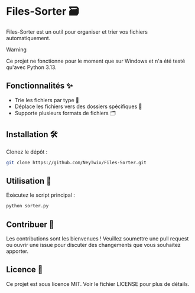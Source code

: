 # Files-Sorter 🗃️

Files-Sorter est un outil pour organiser et trier vos fichiers automatiquement.

> [!WARNING]
> Ce projet ne fonctionne pour le moment que sur Windows et n'a été testé qu'avec Python 3.13.

## Fonctionnalités ✨

-   Trie les fichiers par type 📁
-   Déplace les fichiers vers des dossiers spécifiques 📂
-   Supporte plusieurs formats de fichiers 🗂️

## Installation 🛠️

Clonez le dépôt :

```sh
git clone https://github.com/NeyTwix/Files-Sorter.git
```

## Utilisation 🚀

Exécutez le script principal :

```sh
python sorter.py
```

## Contribuer 🤝

Les contributions sont les bienvenues ! Veuillez soumettre une pull request ou ouvrir une issue pour discuter des changements que vous souhaitez apporter.

## Licence 📄

Ce projet est sous licence MIT. Voir le fichier LICENSE pour plus de détails.
